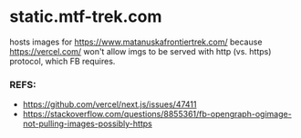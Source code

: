 # static.mtf-trek.com

hosts images for https://www.matanuskafrontiertrek.com/ because https://vercel.com/ won't allow imgs to be served with http (vs. https) protocol, which FB requires.

### REFS:
- https://github.com/vercel/next.js/issues/47411
- https://stackoverflow.com/questions/8855361/fb-opengraph-ogimage-not-pulling-images-possibly-https
